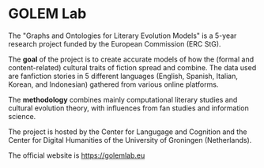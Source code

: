 # GOLEM Lab
The "Graphs and Ontologies for Literary Evolution Models" is a 5-year research project funded by the European Commission (ERC StG).

The **goal** of the project is to create accurate models of how the (formal and content-related) cultural traits of fiction spread and combine. The data used are fanfiction stories in 5 different languages (English, Spanish, Italian, Korean, and Indonesian) gathered from various online platforms.

The **methodology** combines mainly computational literary studies and cultural evolution theory, with influences from fan studies and information science.

The project is hosted by the Center for Langugage and Cognition and the Center for Digital Humanities of the University of Groningen (Netherlands). 

The official website is https://golemlab.eu
